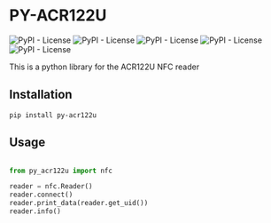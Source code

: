 # PY-ACR122U

![PyPI - License](https://img.shields.io/pypi/v/py-acr122u)
![PyPI - License](https://img.shields.io/pypi/l/py-acr122u)
![PyPI - License](https://img.shields.io/pypi/dm/py-acr122u)
![PyPI - License](https://img.shields.io/pypi/pyversions/py-acr122u)
![PyPI - License](https://img.shields.io/pypi/wheel/py-acr122u)

This is a python library for the ACR122U NFC reader

## Installation

```shell
pip install py-acr122u
```

## Usage

```python

from py_acr122u import nfc

reader = nfc.Reader()
reader.connect()
reader.print_data(reader.get_uid())
reader.info()
```
